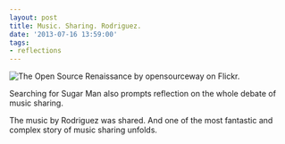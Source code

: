 ```yaml
---
layout: post
title: Music. Sharing. Rodriguez.
date: '2013-07-16 13:59:00'
tags:
- reflections
---
```


![The Open Source Renaissance by opensourceway on Flickr.](https://lh3.googleusercontent.com/KvHNk6YdrJum9iztC7pDyNp8uBX_U-REvA9qGml7qO-qasne4J3ThnpZvzrps4I_nze2mXtZWsmvdaoTq8lZ8pLN7QkwREG2hMravDw8QMhYm0ztYhU-6Hiquy0jjmMKxv58mhl8rGtJkuUqsmVgMnqcYvt9hZyTa9Ruvop9D0AbafvERZ_S9wTVZl8bL-64sSZkmKFqAz2UEfOLEe4769c1SiHEJHRfcfpQv8bsCAQEOHvdDA0mIsi3nOSLJ4gIZqv4ZaYgqfp-wHqsP9c-FkZqiEFnERTpfWXpUywSP7DnbedWeikVodYxDcCUCYhWhB3sLiAjLYezXwlbvDpBsIUNNjioxva6P0vAk5GQpcqfABzCasYu3VGdjobHxqicVe0yacYFQQeBcuoq42-IdYzkF858aJE-sIKACLf16axBzIAO2uS_pv1QxIEa_bbg7d3cw0T8lBtyRU68oBufOEKORWs-O5VK_I5vT6JVnUM5GIM7ClogyHFjiZ_vAS7UMAvWYq70w_cQX8sPAMoNoCe1JsWDCEawQqzNoiM4VVcUd-X1mMO9qIdrp_2MWY6C0EgL_HwEnpLJFvMbnv8DlnHeCc45zPPmpKcO-vDqGrEGxGHhJ23L0Q=w500-h281-no)

Searching for Sugar Man also prompts reflection on the whole debate of music sharing. 

The music by Rodriguez was shared. And one of the most fantastic and complex story of music sharing unfolds.